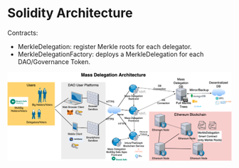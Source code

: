 # Solidity Architecture

Contracts:

* MerkleDelegation: register Merkle roots for each delegator.
* MerkleDelegationFactory: deploys a MerkleDelegation for each DAO/Governance Token.

![alt text](Mass_Delegation_Architecture_drawio.png "Mass Delegation Architecture")